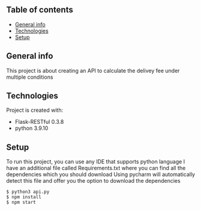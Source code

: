 ## Table of contents
* [General info](#general-info)
* [Technologies](#technologies)
* [Setup](#setup)

## General info
This project is about creating an API to calculate the delivey fee under multiple conditions
	
## Technologies
Project is created with:
* Flask-RESTful 0.3.8
* python 3.9.10


	
## Setup
To run this project, you can use any IDE that supports python language 
I have an additional file called Requirements.txt where you can find all the dependencies which you should download
Using pycharm will automatically detect this file and offer you the option to download the dependencies

```
$ python3 api.py
$ npm install
$ npm start
```
